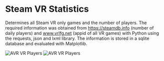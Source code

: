 # Steam VR Statistics
Determines all Steam VR only games and the number of players. The required information was obtained from https://steamdb.info (number of daily players) and www.vrlfg.net (appid of all VR games) with Python using the requests, json and lxml library. The information is stored in a sqlite database and evaluated with Matplotlib.

![AVR VR Players](https://github.com/Bamux/Steam_VR_Statistics/blob/master/images/peak.png)
![AVR VR Players](https://github.com/Bamux/Steam_VR_Statistics/blob/master/images/top10.png)
